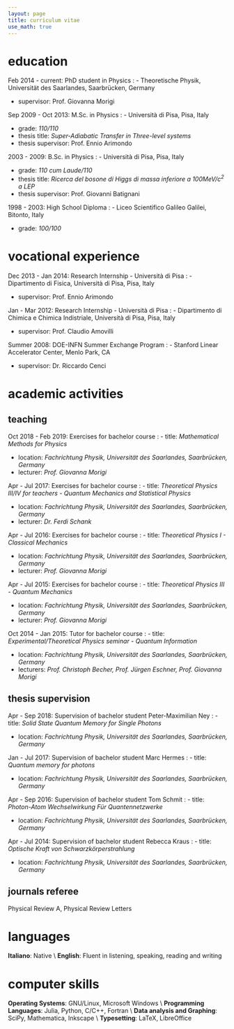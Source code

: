 ```yaml
---
layout: page
title: curriculum vitae
use_math: true
---
```


# education
Feb 2014 - current:  PhD student in Physics
:  - Theoretische Physik, Universität des Saarlandes, Saarbrücken, Germany
   - supervisor: Prof. Giovanna Morigi

Sep 2009 - Oct 2013: M.Sc. in Physics
:  - Università di Pisa, Pisa, Italy
   - grade: *110/110*
   - thesis title: *Super-Adiabatic Transfer in Three-level systems*
   - thesis supervisor: Prof. Ennio Arimondo

2003 - 2009: B.Sc. in Physics
:  - Università di Pisa, Pisa, Italy
   - grade: *110 cum Laude/110*
   - thesis title: *Ricerca del bosone di Higgs di massa inferiore a $100 \mathrm{MeV/c^2}$ a LEP*
   - thesis supervisor: Prof. Giovanni Batignani

1998 - 2003: High School Diploma
:  - Liceo Scientifico Galileo Galilei, Bitonto, Italy
   - grade: *100/100*


# vocational experience
Dec 2013 - Jan 2014: Research Internship - Università di Pisa
:  - Dipartimento di Fisica, Università di Pisa, Pisa, Italy
   - supervisor:  Prof. Ennio Arimondo

Jan - Mar 2012: Research Internship - Università di Pisa
:  - Dipartimento di Chimica e Chimica Indistriale, Università di Pisa, Pisa, Italy
   - supervisor:  Prof. Claudio Amovilli

Summer 2008: DOE-INFN Summer Exchange Program
:  - Stanford Linear Accelerator Center, Menlo Park, CA
   - supervisor:  Dr. Riccardo Cenci


# academic activities
## teaching
Oct 2018 - Feb 2019: Exercises for bachelor course
:  - title: *Mathematical Methods for Physics*
   - location: *Fachrichtung Physik, Universität des Saarlandes, Saarbrücken, Germany*
   - lecturer: *Prof. Giovanna Morigi*

Apr - Jul 2017: Exercises for bachelor course
:  - title: *Theoretical Physics III/IV for teachers - Quantum Mechanics and Statistical Physics*
   - location: *Fachrichtung Physik, Universität des Saarlandes, Saarbrücken, Germany*
   - lecturer: *Dr. Ferdi Schank*
    
Apr - Jul 2016: Exercises for bachelor course
:  - title: *Theoretical Physics I - Classical Mechanics*
   - location: *Fachrichtung Physik, Universität des Saarlandes, Saarbrücken, Germany*
   - lecturer: *Prof. Giovanna Morigi*
    
Apr - Jul 2015: Exercises for bachelor course
:  - title:  *Theoretical Physics III - Quantum Mechanics*
   - location: *Fachrichtung Physik, Universität des Saarlandes, Saarbrücken, Germany*
   - lecturer: *Prof. Giovanna Morigi*
    
Oct 2014 - Jan 2015: Tutor for bachelor course
:  - title: *Experimental/Theoretical Physics seminar - Quantum Information*
   - location: *Fachrichtung Physik, Universität des Saarlandes, Saarbrücken, Germany*
   - lecturers: *Prof. Christoph Becher, Prof. Jürgen Eschner, Prof. Giovanna Morigi*

## thesis supervision
Apr - Sep 2018: Supervision of bachelor student Peter-Maximilian Ney
:  - title: *Solid State Quantum Memory for Single Photons*
   - location: *Fachrichtung Physik, Universität des Saarlandes, Saarbrücken, Germany*
   
Jan - Jul 2017: Supervision of bachelor student Marc Hermes
:  - title: *Quantum memory for photons*
   - location: *Fachrichtung Physik, Universität des Saarlandes, Saarbrücken, Germany*
   
Apr - Sep 2016: Supervision of bachelor student Tom Schmit
:  - title: *Photon-Atom Wechselwirkung Für Quantennetzwerke*
   - location: *Fachrichtung Physik, Universität des Saarlandes, Saarbrücken, Germany*
   
Apr - Jul 2014: Supervision of bachelor student Rebecca Kraus
:  - title: *Optische Kraft von Schwarzkörperstrahlung*
   - location: *Fachrichtung Physik, Universität des Saarlandes, Saarbrücken, Germany*
    
## journals referee
Physical Review A, Physical Review Letters


# languages
**Italiano**: Native \\
**English**: Fluent in listening, speaking, reading and writing


# computer skills
**Operating Systems**: GNU/Linux, Microsoft Windows \\
**Programming Languages**: Julia, Python, C/C++, Fortran \\
**Data analysis and Graphing**: SciPy, Mathematica, Inkscape \\
**Typesetting**: LaTeX, LibreOffice
